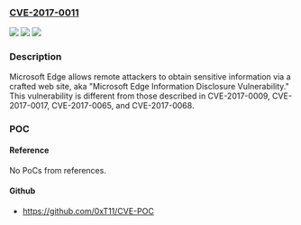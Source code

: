 ### [CVE-2017-0011](https://cve.mitre.org/cgi-bin/cvename.cgi?name=CVE-2017-0011)
![](https://img.shields.io/static/v1?label=Product&message=Edge&color=blue)
![](https://img.shields.io/static/v1?label=Version&message=n%2Fa&color=blue)
![](https://img.shields.io/static/v1?label=Vulnerability&message=Information%20Disclosure&color=brighgreen)

### Description

Microsoft Edge allows remote attackers to obtain sensitive information via a crafted web site, aka "Microsoft Edge Information Disclosure Vulnerability." This vulnerability is different from those described in CVE-2017-0009, CVE-2017-0017, CVE-2017-0065, and CVE-2017-0068.

### POC

#### Reference
No PoCs from references.

#### Github
- https://github.com/0xT11/CVE-POC

